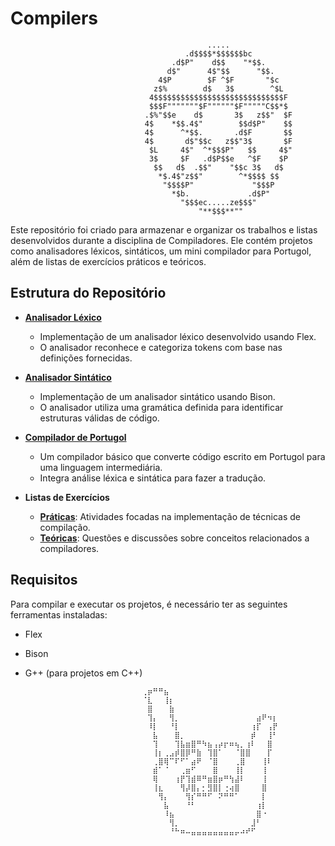 # Compilers
                                                .....
                                           .d$$$$*$$$$$$bc
                                        .d$P"    d$$    "*$$.
                                       d$"      4$"$$      "$$.
                                     4$P        $F ^$F       "$c
                                    z$%        d$   3$        ^$L
                                   4$$$$$$$$$$$$$$$$$$$$$$$$$$$$$F
                                   $$$F"""""""$F""""""$F"""""C$$*$
                                  .$%"$$e    d$       3$   z$$"  $F
                                  4$    *$$.4$"        $$d$P"    $$
                                  4$      ^*$$.       .d$F       $$
                                  4$       d$"$$c   z$$"3$       $F
                                   $L     4$"  ^*$$$P"   $$     4$"
                                   3$     $F   .d$P$$e   ^$F    $P
                                    $$   d$  .$$"    "$$c 3$   d$
                                     *$.4$"z$$"        ^*$$$$ $$
                                      "$$$$P"             "$$$P
                                        *$b.             .d$P"
                                          "$$$ec.....ze$$$"
                                              "**$$$**""                        

Este repositório foi criado para armazenar e organizar os trabalhos e listas desenvolvidos durante a disciplina de Compiladores. Ele contém projetos como analisadores léxicos, sintáticos, um mini compilador para Portugol, além de listas de exercícios práticos e teóricos.

## Estrutura do Repositório

- **[Analisador Léxico](./Lexico/)**
  - Implementação de um analisador léxico desenvolvido usando Flex.
  - O analisador reconhece e categoriza tokens com base nas definições fornecidas.

- **[Analisador Sintático](./Sintatico/)**
  - Implementação de um analisador sintático usando Bison.
  - O analisador utiliza uma gramática definida para identificar estruturas válidas de código.

- **[Compilador de Portugol](./Portugol/)**
  - Um compilador básico que converte código escrito em Portugol para uma linguagem intermediária.
  - Integra análise léxica e sintática para fazer a tradução.

- **Listas de Exercícios**
  - **[Práticas](./Prático/)**: Atividades focadas na implementação de técnicas de compilação.
  - **[Teóricas](./Teórico/)**: Questões e discussões sobre conceitos relacionados a compiladores.

## Requisitos

Para compilar e executar os projetos, é necessário ter as seguintes ferramentas instaladas:

- Flex
- Bison
- G++ (para projetos em C++)


                                ⢀⡶⠛⠛⣦⠀⠀⠀⠀⠀⠀⠀⠀⠀⠀⠀⠀⠀⠀⠀⠀⠀⠀⠀⠀
                                ⠈⣇⠀⠀⢸⡆⠀⠀⠀⠀⠀⠀⠀⠀⠀⠀⠀⠀⠀⠀⠀⠀⠀⠀⠀
                                ⠀⣿⠀⠀⠀⣷⠀⠀⠀⠀⠀⠀⠀⠀⠀⠀⠀⠀⠀⠀⠀⠀⠀⠀⠀
                                ⠀⢹⡄⠀⠀⢻⡀⠀⠀⠀⠀⠀⠀⠀⠀⠀⠀⠀⠀⠀⠀⣴⠟⠲⡆
                                ⠀⠸⡇⠀⠀⠘⡇⠀⠀⠀⠀⠀⠀⠀⠀⠀⠀⠀⠀⠀⢰⡏⠀⢠⡟
                                ⠀⠀⣧⠀⠀⠀⣿⡀⠀⠀⠀⠀⠀⠀⠀⠀⠀⠀⠀⠀⡾⠀⠀⢸⠃
                                ⠀⠀⢹⠀⠀⠀⢹⣧⣶⣿⠛⠳⣦⢠⡴⡖⠶⢦⡀⢰⠇⠀⠀⣿⠀
                                ⠀⠀⢸⡆⢀⣠⡾⣿⡿⠛⣷⠀⢹⣿⠁⠀⠀⠈⣿⣿⠀⠀⠀⡏⠀
                                ⠀⠀⢀⣿⢿⠉⠏⠋⠁⣴⠟⠀⠈⣿⠀⠀⠀⢀⣿⠀⠀⠀⢸⠇⠀
                                ⠀⠀⣾⠁⠈⠀⠀⢀⣶⠋⠀⠀⠀⣿⠀⠀⠀⢸⡇⠀⠀⠀⢸⠀⠀
                                ⠀⠀⢿⠀⠀⠀⢰⡟⢹⣾⠿⠛⣶⣿⡶⠛⢳⣼⠇⠀⠀⠀⢸⠀⠀
                                ⠀⠀⢸⣆⠀⠀⠀⢻⡼⣿⡄⡂⣻⣿⡇⢐⢴⣿⠀⠀⠀⠀⣿⠀⠀
                                ⠀⠀⠀⢻⡄⠀⠀⠀⢻⡎⠛⠛⠋⠀⠝⠛⠛⠁⠀⠀⠀⠀⡇⠀⠀
                                ⠀⠀⠀⠀⣧⠀⠀⠀⠘⠃⠀⠀⠀⠀⠀⠀⠀⠀⠀⠀⠀⢰⡇⠀⠀
                                ⠀⠀⠀⠀⠸⣦⠀⠀⠀⠀⠀⠀⠀⠀⠀⠀⠀⠀⠀⠀⠀⣿⠐⠀⠀
                                ⠀⠀⠀⠀⠀⢻⡀⠀⠀⠀⠀⠀⠀⠀⠀⠀⠀⠀⠀⠀⣸⠃⠀⠀⠀
                                ⠀⠀⠀⠀⠀⠘⠓⠶⠤⣤⣤⣤⣤⣤⣤⣤⣤⡤⠴⠞⠋⠀⠀⠀⠀
